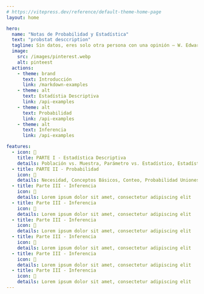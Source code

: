 ```yaml
---
# https://vitepress.dev/reference/default-theme-home-page
layout: home

hero:
  name: "Notas de Probabilidad y Estadística"
  text: "probstat desccription"
  tagline: Sin datos, eres solo otra persona con una opinión – W. Edwards Deming
  image:
    src: /images/pinterest.webp
    alt: pinteest
  actions:
    - theme: brand
      text: Introducción
      link: /markdown-examples
    - theme: alt
      text: Estadístia Descriptiva
      link: /api-examples
    - theme: alt
      text: Probabilidad
      link: /api-examples
    - theme: alt
      text: Inferencia
      link: /api-examples

features:
  - icon: 📘
    title: PARTE I - Estadística Descriptiva
    details: Población vs. Muestra, Parámetro vs. Estadístico, Estadística Descriptiva vs. Inferencial, Origen de un Proyecto, Planteamiento Cuantitativo, Gráficos, Resúmenes Numéricos, Datos Bivariados.
  - title: PARTE II - Probabilidad
    icon: 📕
    details: Necesidad, Conceptos Básicos, Conteo, Probabilidad Uniones-Intersecciones, Regla de Bayes, Intro a Distribuciones Discretas, Distribución Binomial, Distribución de Poisson, Distribución Hipergeométrica, Intro a Distribuciones Continuas, Distribución Normal, Aproximación Normal.
  - title: Parte III - Inferencia
    icon: 📗
    details: Lorem ipsum dolor sit amet, consectetur adipiscing elit
  - title: Parte III - Inferencia
    icon: 📗
    details: Lorem ipsum dolor sit amet, consectetur adipiscing elit
  - title: Parte III - Inferencia
    icon: 📗
    details: Lorem ipsum dolor sit amet, consectetur adipiscing elit
  - title: Parte III - Inferencia
    icon: 📗
    details: Lorem ipsum dolor sit amet, consectetur adipiscing elit
  - title: Parte III - Inferencia
    icon: 📗
    details: Lorem ipsum dolor sit amet, consectetur adipiscing elit
  - title: Parte III - Inferencia
    icon: 📗
    details: Lorem ipsum dolor sit amet, consectetur adipiscing elit
---
```


